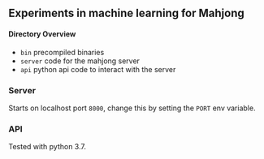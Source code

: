 ## Experiments in machine learning for Mahjong

#### Directory Overview

- `bin` precompiled binaries
- `server` code for the mahjong server
- `api` python api code to interact with the server

### Server

Starts on localhost port `8000`, change this by setting the `PORT` env variable.

### API

Tested with python 3.7.